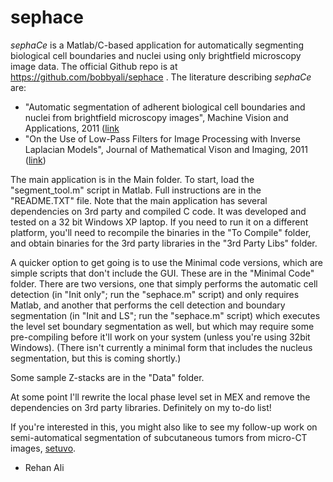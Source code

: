 sephace
=======

*sephaCe* is a Matlab/C-based application for automatically segmenting biological cell boundaries and nuclei using only brightfield microscopy image data. The official Github repo is at https://github.com/bobbyali/sephace . The literature describing *sephaCe* are:

* "Automatic segmentation of adherent biological cell boundaries and nuclei from brightfield microscopy images", Machine Vision and Applications, 2011 ([link](http://link.springer.com/article/10.1007/s00138-011-0337-9#page-1)
* "On the Use of Low-Pass Filters for Image Processing with Inverse Laplacian Models", Journal of Mathematical Vison and Imaging, 2011 ([link](http://link.springer.com/article/10.1007/s10851-011-0299-6))

The main application is in the Main folder. To start, load the "segment_tool.m" script in Matlab. Full instructions are in the "README.TXT" file. Note that the main application has several dependencies on 3rd party and compiled C code. It was developed and tested on a 32 bit Windows XP laptop. If you need to run it on a different platform, you'll need to recompile the binaries in the "To Compile" folder, and obtain binaries for the 3rd party libraries in the "3rd Party Libs" folder.

A quicker option to get going is to use the Minimal code versions, which are simple scripts that don't include the GUI. These are in the "Minimal Code" folder. There are two versions, one that simply performs the automatic cell detection (in "Init only"; run the "sephace.m" script) and only requires Matlab, and another that performs the cell detection and boundary segmentation (in "Init and LS"; run the "sephace.m" script) which executes the level set boundary segmentation as well, but which may require some pre-compiling before it'll work on your system (unless you're using 32bit Windows). (There isn't currently a minimal form that includes the nucleus segmentation, but this is coming shortly.)

Some sample Z-stacks are in the "Data" folder.

At some point I'll rewrite the local phase level set in MEX and remove the dependencies on 3rd party libraries. Definitely on my to-do list!

If you're interested in this, you might also like to see my follow-up work on semi-automatical segmentation of subcutaneous tumors from micro-CT images, [setuvo](https://github.com/bobbyali/setuvo).

- Rehan Ali

